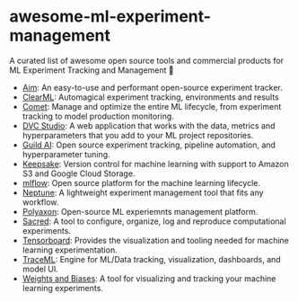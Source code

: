 # awesome-ml-experiment-management

A curated list of awesome open source tools and commercial products for ML Experiment Tracking and Management 🚀

 * [Aim](https://github.com/aimhubio/aim): An easy-to-use and performant open-source experiment tracker.
 * [ClearML](https://github.com/allegroai/clearml): Automagical experiment tracking, environments and results
 * [Comet](https://www.comet.ml/): Manage and optimize the entire ML lifecycle, from experiment tracking to model production monitoring.
 * [DVC Studio](https://studio.iterative.ai/): A web application that works with the data, metrics and hyperparameters that you add to your ML project repositories.
 * [Guild AI](https://guild.ai/): Open source experiment tracking, pipeline automation, and hyperparameter tuning.
 * [Keepsake](https://github.com/replicate/keepsake): Version control for machine learning with support to Amazon S3 and Google Cloud Storage.
 * [mlflow](https://github.com/mlflow/mlflow): Open source platform for the machine learning lifecycle.
 * [Neptune](https://neptune.ai/): A lightweight experiment management tool that fits any workflow.
 * [Polyaxon](https://github.com/polyaxon/polyaxon):  Open-source ML experiemnts management platform.
 * [Sacred](https://github.com/IDSIA/sacred/): A tool to configure, organize, log and reproduce computational experiments.
 * [Tensorboard](https://www.tensorflow.org/tensorboard/):  Provides the visualization and tooling needed for machine learning experimentation.
 * [TraceML](https://github.com/polyaxon/traceml): Engine for ML/Data tracking, visualization, dashboards, and model UI.
 * [Weights and Biases](https://github.com/wandb/client): A tool for visualizing and tracking your machine learning experiments.
